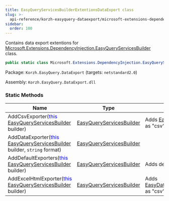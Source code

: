 ```yaml
---
title: EasyQueryServicesBuilderExtentionsDataExport class
slug: >-
  api-reference/korzh-easyquery-dataexport/microsoft-extensions-dependencyinjection-namespace/easyqueryservicesbuilderextentionsdataexport-class
sidebar:
  order: 100
---
```


Contains data export extentions for [Microsoft.Extensions.DependencyInjection.EasyQueryServicesBuilder](/easyquery/docs/api-reference/korzh-easyquery/microsoft-extensions-dependencyinjection-namespace/easyqueryservicesbuilder-class) class.
```csharp
public static class Microsoft.Extensions.DependencyInjection.EasyQueryServicesBuilderExtentionsDataExport

```
Package: `Korzh.EasyQuery.DataExport` (targets: `netstandard2.0`)

Assembly: `Korzh.EasyQuery.DataExport.dll`

### Static Methods

| Name | Type | Description | 
| --- | --- | --- | 
| AddCsvExporter(<span style='color: blue'>this</span> [EasyQueryServicesBuilder](/easyquery/docs/api-reference/korzh-easyquery/microsoft-extensions-dependencyinjection-namespace/easyqueryservicesbuilder-class) builder) | [EasyQueryServicesBuilder](/easyquery/docs/api-reference/korzh-easyquery/microsoft-extensions-dependencyinjection-namespace/easyqueryservicesbuilder-class) | Adds [EasyData.Export.CsvDataExporter](/easyquery/docs/api-reference/easydata-exporters-default/easydata-export-namespace/csvdataexporter-class) as "csv" format. | 
| AddDataExporter(<span style='color: blue'>this</span> [EasyQueryServicesBuilder](/easyquery/docs/api-reference/korzh-easyquery/microsoft-extensions-dependencyinjection-namespace/easyqueryservicesbuilder-class) builder, `string` format) | [EasyQueryServicesBuilder](/easyquery/docs/api-reference/korzh-easyquery/microsoft-extensions-dependencyinjection-namespace/easyqueryservicesbuilder-class) |  | 
| AddDefaultExporters(<span style='color: blue'>this</span> [EasyQueryServicesBuilder](/easyquery/docs/api-reference/korzh-easyquery/microsoft-extensions-dependencyinjection-namespace/easyqueryservicesbuilder-class) builder) | [EasyQueryServicesBuilder](/easyquery/docs/api-reference/korzh-easyquery/microsoft-extensions-dependencyinjection-namespace/easyqueryservicesbuilder-class) | Adds default exporters. | 
| AddExcelHtmlExporter(<span style='color: blue'>this</span> [EasyQueryServicesBuilder](/easyquery/docs/api-reference/korzh-easyquery/microsoft-extensions-dependencyinjection-namespace/easyqueryservicesbuilder-class) builder) | [EasyQueryServicesBuilder](/easyquery/docs/api-reference/korzh-easyquery/microsoft-extensions-dependencyinjection-namespace/easyqueryservicesbuilder-class) | Adds [EasyData.Export.ExcelHtmlDataExporter](/easyquery/docs/api-reference/easydata-exporters-default/easydata-export-namespace/excelhtmldataexporter-class) as "csv" format. |
